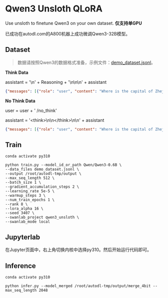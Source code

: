 # Qwen3 Unsloth QLoRA

Use unsloth to finetune Qwen3 on your own dataset. **仅支持单GPU**

已成功在autodl.com的A800机器上成功微调Qwen3-32B模型。

## Dataset

> 数据请按照Qwen3的数据格式准备，示例文件：[demo_dataset.jsonl](demo_dataset.jsonl)。

**Think Data**

assistant = '<think>\n' + Reasoning + '\n</think>\n\n' + assistant

```json lines
{"messages": [{"role": "user", "content": "Where is the capital of Zhejiang?"}, {"role": "assistant", "content": "<think>\nxxx\n</think>\n\nThe capital of Zhejiang is Hangzhou."}]}
```

**No Think Data**

user = user + ' /no_think'

assistant = '\<think\>\n\n\</think\>\n\n' + assistant
```json lines
{"messages": [{"role": "user", "content": "Where is the capital of Zhejiang? /no_think"}, {"role": "assistant", "content": "<think>\n\n</think>\n\nThe capital of Zhejiang is Hangzhou."}]}
```

## Train

```shell
conda activate py310

python train.py --model_id_or_path Qwen/Qwen3-0.6B \
--data_files demo_dataset.jsonl \
--output /root/autodl-tmp/output \
--max_seq_length 512 \
--batch_size 1 \
--gradient_accumulation_steps 2 \
--learning_rate 5e-5 \
--warmup_steps 3 \
--num_train_epochs 1 \
--rank 8 \
--lora_alpha 16 \
--seed 3407 \
--swanlab_project qwen3_unsloth \
--swanlab_mode local
```

## Jupyterlab

在Jupyter页面中，右上角切换内核中选择py310。然后开始运行代码即可。

## Inference
```shell
conda activate py310

python infer.py --model_merged /root/autodl-tmp/output/merge_4bit --max_seq_length 2048
```
